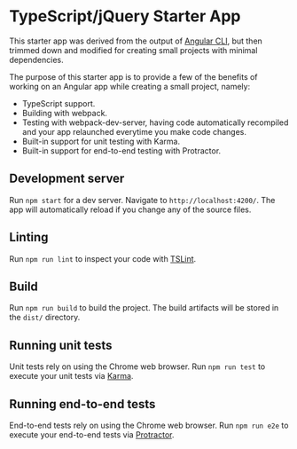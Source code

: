 # TypeScript/jQuery Starter App

This starter app was derived from the output of [Angular CLI](https://github.com/angular/angular-cli), but then trimmed down and modified for creating
small projects with minimal dependencies.

The purpose of this starter app is to provide a few of the benefits of working on an Angular app while
creating a small project, namely:
 - TypeScript support.
 - Building with webpack.
 - Testing with webpack-dev-server, having code automatically recompiled and your app relaunched
 everytime you make code changes.
 - Built-in support for unit testing with Karma.
 - Built-in support for end-to-end testing with Protractor.

## Development server

Run `npm start` for a dev server. Navigate to `http://localhost:4200/`. The app will automatically reload if you change any of the source files.

## Linting

Run `npm run lint` to inspect your code with [TSLint](https://palantir.github.io/tslint/).

## Build

Run `npm run build` to build the project. The build artifacts will be stored in the `dist/` directory.

## Running unit tests

Unit tests rely on using the Chrome web browser. Run `npm run test` to execute your unit tests via [Karma](https://karma-runner.github.io).

## Running end-to-end tests

End-to-end tests rely on using the Chrome web browser. Run `npm run e2e` to execute your end-to-end tests via [Protractor](http://www.protractortest.org/).
